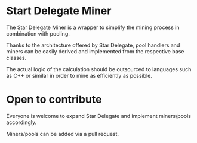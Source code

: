 # Start Delegate Miner
The Star Delegate Miner is a wrapper to simplify the mining process in combination with pooling. 

Thanks to the architecture offered by Star Delegate, pool handlers and miners can be easily derived and implemented from the respective base classes. 

The actual logic of the calculation should be outsourced to languages such as C++ or similar in order to mine as efficiently as possible. 

# Open to contribute
Everyone is welcome to expand Star Delegate and implement miners/pools accordingly. 

Miners/pools can be added via a pull request.
